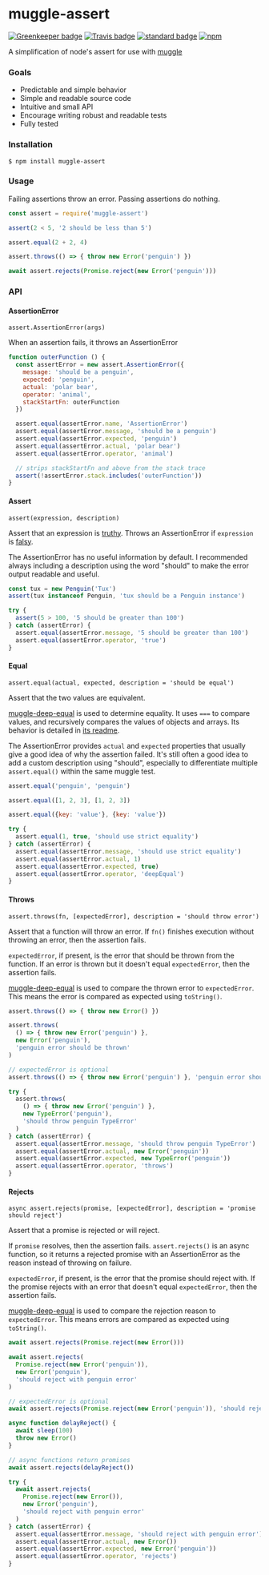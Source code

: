 # muggle-assert

[![Greenkeeper badge](https://badges.greenkeeper.io/KayleePop/muggle-assert.svg)](https://greenkeeper.io/)
[![Travis badge](https://travis-ci.org/KayleePop/muggle-assert.svg?branch=master)](https://travis-ci.org/KayleePop/muggle-assert)
[![standard badge](https://img.shields.io/badge/code_style-standard-brightgreen.svg)](https://standardjs.com)
[![npm](https://img.shields.io/npm/v/muggle-assert.svg)](https://www.npmjs.com/package/muggle-assert)

A simplification of node's assert for use with [muggle](https://github.com/kayleepop/muggle)

### Goals
- Predictable and simple behavior
- Simple and readable source code
- Intuitive and small API
- Encourage writing robust and readable tests
- Fully tested

### Installation
`$ npm install muggle-assert`

### Usage
Failing assertions throw an error. Passing assertions do nothing.

```js
const assert = require('muggle-assert')

assert(2 < 5, '2 should be less than 5')

assert.equal(2 + 2, 4)

assert.throws(() => { throw new Error('penguin') })

await assert.rejects(Promise.reject(new Error('penguin')))
```

### API

#### AssertionError

`assert.AssertionError(args)`

When an assertion fails, it throws an AssertionError

```js
function outerFunction () {
  const assertError = new assert.AssertionError({
    message: 'should be a penguin',
    expected: 'penguin',
    actual: 'polar bear',
    operator: 'animal',
    stackStartFn: outerFunction
  })

  assert.equal(assertError.name, 'AssertionError')
  assert.equal(assertError.message, 'should be a penguin')
  assert.equal(assertError.expected, 'penguin')
  assert.equal(assertError.actual, 'polar bear')
  assert.equal(assertError.operator, 'animal')

  // strips stackStartFn and above from the stack trace
  assert(!assertError.stack.includes('outerFunction'))
}
```

#### Assert

`assert(expression, description)`

Assert that an expression is [truthy](https://developer.mozilla.org/en-US/docs/Glossary/Truthy). Throws an AssertionError if `expression` is [falsy](https://developer.mozilla.org/en-US/docs/Glossary/Falsy).

The AssertionError has no useful information by default. I recommended always including a description using the word "should" to make the error output readable and useful.

``` js
const tux = new Penguin('Tux')
assert(tux instanceof Penguin, 'tux should be a Penguin instance')

try {
  assert(5 > 100, '5 should be greater than 100')
} catch (assertError) {
  assert.equal(assertError.message, '5 should be greater than 100')
  assert.equal(assertError.operator, 'true')
}
```

#### Equal

`assert.equal(actual, expected, description = 'should be equal')`

Assert that the two values are equivalent.

[muggle-deep-equal](https://github.com/kayleepop/muggle-deep-equal) is used to determine equality. It uses `===` to compare values, and recursively compares the values of objects and arrays. Its behavior is detailed in [its readme](https://github.com/kayleepop/muggle-deep-equal#readme).

The AssertionError provides `actual` and `expected` properties that usually give a good idea of why the assertion failed. It's still often a good idea to add a custom description using "should", especially  to differentiate multiple `assert.equal()` within the same muggle test.

```js
assert.equal('penguin', 'penguin')

assert.equal([1, 2, 3], [1, 2, 3])

assert.equal({key: 'value'}, {key: 'value'})

try {
  assert.equal(1, true, 'should use strict equality')
} catch (assertError) {
  assert.equal(assertError.message, 'should use strict equality')
  assert.equal(assertError.actual, 1)
  assert.equal(assertError.expected, true)
  assert.equal(assertError.operator, 'deepEqual')
}
```

#### Throws

`assert.throws(fn, [expectedError], description = 'should throw error')`

Assert that a function will throw an error. If `fn()` finishes execution without throwing an error, then the assertion fails.

`expectedError`, if present, is the error that should be thrown from the function. If an error is thrown but it doesn't equal `expectedError`, then the assertion fails.

[muggle-deep-equal](https://github.com/kayleepop/muggle-deep-equal) is used to compare the thrown error to `expectedError`. This means the error is compared as expected using `toString()`.

```js
assert.throws(() => { throw new Error() })

assert.throws(
  () => { throw new Error('penguin') },
  new Error('penguin'),
  'penguin error should be thrown'
)

// expectedError is optional
assert.throws(() => { throw new Error('penguin') }, 'penguin error should be thrown')

try {
  assert.throws(
    () => { throw new Error('penguin') },
    new TypeError('penguin'),
    'should throw penguin TypeError'
  )
} catch (assertError) {
  assert.equal(assertError.message, 'should throw penguin TypeError')
  assert.equal(assertError.actual, new Error('penguin'))
  assert.equal(assertError.expected, new TypeError('penguin'))
  assert.equal(assertError.operator, 'throws')
}
```

#### Rejects

`async assert.rejects(promise, [expectedError], description = 'promise should reject')`

Assert that a promise is rejected or will reject.

If `promise` resolves, then the assertion fails. `assert.rejects()` is an async function, so it returns a rejected promise with an AssertionError as the reason instead of throwing on failure.

`expectedError`, if present, is the error that the promise should reject with. If the promise rejects with an error that doesn't equal `expectedError`, then the assertion fails.

[muggle-deep-equal](https://github.com/kayleepop/muggle-deep-equal) is used to compare the rejection reason to `expectedError`. This means errors are compared as expected using `toString()`.

```js
await assert.rejects(Promise.reject(new Error()))

await assert.rejects(
  Promise.reject(new Error('penguin')),
  new Error('penguin'),
  'should reject with penguin error'
)

// expectedError is optional
await assert.rejects(Promise.reject(new Error('penguin')), 'should reject with penguin error')

async function delayReject() {
  await sleep(100)
  throw new Error()
}

// async functions return promises
await assert.rejects(delayReject())

try {
  await assert.rejects(
    Promise.reject(new Error()),
    new Error('penguin'),
    'should reject with penguin error'
  )
} catch (assertError) {
  assert.equal(assertError.message, 'should reject with penguin error')
  assert.equal(assertError.actual, new Error())
  assert.equal(assertError.expected, new Error('penguin'))
  assert.equal(assertError.operator, 'rejects')
}
```

